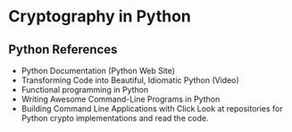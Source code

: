 
# Cryptography in Python

## Python References 

- Python Documentation (Python Web Site)
- Transforming Code into Beautiful, Idiomatic Python (Video)
- Functional programming in Python 
- Writing Awesome Command-Line Programs in Python
- Building Command Line Applications with Click
Look at repositories for Python crypto implementations and read the code.

